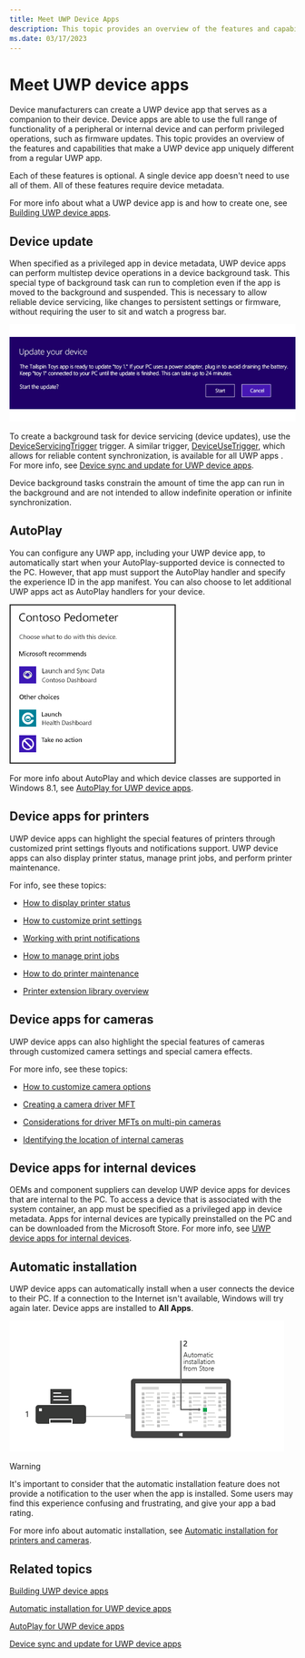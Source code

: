 ```yaml
---
title: Meet UWP Device Apps
description: This topic provides an overview of the features and capabilities that make a UWP device app uniquely different from a regular UWP app.
ms.date: 03/17/2023
---
```


# Meet UWP device apps

Device manufacturers can create a UWP device app that serves as a companion to their device. Device apps are able to use the full range of functionality of a peripheral or internal device and can perform privileged operations, such as firmware updates. This topic provides an overview of the features and capabilities that make a UWP device app uniquely different from a regular UWP app.

Each of these features is optional. A single device app doesn't need to use all of them. All of these features require device metadata.

For more info about what a UWP device app is and how to create one, see [Building UWP device apps](the-workflow.md).

## Device update

When specified as a privileged app in device metadata, UWP device apps can perform multistep device operations in a device background task. This special type of background task can run to completion even if the app is moved to the background and suspended. This is necessary to allow reliable device servicing, like changes to persistent settings or firmware, without requiring the user to sit and watch a progress bar.

![windows store device apps can perform device updates, like firmware updates, in the background.](images/deviceupdateuserconsent.png)

To create a background task for device servicing (device updates), use the [DeviceServicingTrigger](/uwp/api/Windows.ApplicationModel.Background.DeviceServicingTrigger) trigger. A similar trigger, [DeviceUseTrigger](/uwp/api/Windows.ApplicationModel.Background.DeviceUseTrigger), which allows for reliable content synchronization, is available for all UWP apps . For more info, see [Device sync and update for UWP device apps](device-sync-and-update-for-uwp-device-apps.md).

Device background tasks constrain the amount of time the app can run in the background and are not intended to allow indefinite operation or infinite synchronization.

## AutoPlay

You can configure any UWP app, including your UWP device app, to automatically start when your AutoPlay-supported device is connected to the PC. However, that app must support the AutoPlay handler and specify the experience ID in the app manifest. You can also choose to let additional UWP apps act as AutoPlay handlers for your device.

![example autoplay dialog for a device.](images/autoplayfordeviceapps.png)

For more info about AutoPlay and which device classes are supported in Windows 8.1, see [AutoPlay for UWP device apps](autoplay-for-uwp-device-apps.md).

## Device apps for printers

UWP device apps can highlight the special features of printers through customized print settings flyouts and notifications support. UWP device apps can also display printer status, manage print jobs, and perform printer maintenance.

For info, see these topics:

- [How to display printer status](how-to-display-printer-status.md)

- [How to customize print settings](how-to-customize-print-settings.md)

- [Working with print notifications](working-with-print-notifications.md)

- [How to manage print jobs](how-to-manage-print-jobs.md)

- [How to do printer maintenance](how-to-do-printer-maintenance.md)

- [Printer extension library overview](printer-extension-library-overview.md)

## Device apps for cameras

UWP device apps can also highlight the special features of cameras through customized camera settings and special camera effects.

For more info, see these topics:

- [How to customize camera options](how-to-customize-camera-options.md)

- [Creating a camera driver MFT](creating-a-camera-driver-mft.md)

- [Considerations for driver MFTs on multi-pin cameras](driver-mfts-on-multi-pin-cameras.md)

- [Identifying the location of internal cameras](identifying-the-location-of-internal-cameras.md)

## Device apps for internal devices

OEMs and component suppliers can develop UWP device apps for devices that are internal to the PC. To access a device that is associated with the system container, an app must be specified as a privileged app in device metadata. Apps for internal devices are typically preinstalled on the PC and can be downloaded from the Microsoft Store. For more info, see [UWP device apps for internal devices](uwp-device-apps-for-specialized-devices.md).

## Automatic installation

UWP device apps can automatically install when a user connects the device to their PC. If a connection to the Internet isn't available, Windows will try again later. Device apps are installed to **All Apps**.

![windows store device apps can automatically install.](images/autoinstalluserexperience.png)

> [!WARNING]
> It's important to consider that the automatic installation feature does not provide a notification to the user when the app is installed. Some users may find this experience confusing and frustrating, and give your app a bad rating.

For more info about automatic installation, see [Automatic installation for printers and cameras](auto-install-for-uwp-device-apps.md).

## Related topics

[Building UWP device apps](the-workflow.md)

[Automatic installation for UWP device apps](auto-install-for-uwp-device-apps.md)

[AutoPlay for UWP device apps](autoplay-for-uwp-device-apps.md)

[Device sync and update for UWP device apps](device-sync-and-update-for-uwp-device-apps.md)
